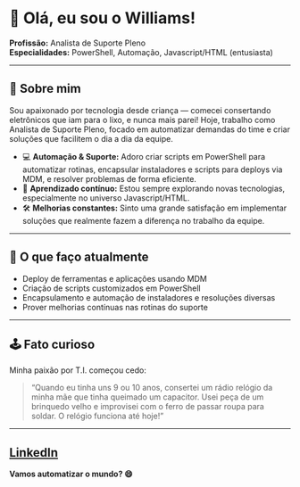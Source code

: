 # 👋 Olá, eu sou o Williams!

**Profissão:** Analista de Suporte Pleno  
**Especialidades:** PowerShell, Automação, Javascript/HTML (entusiasta)  

---

## 🚀 Sobre mim

Sou apaixonado por tecnologia desde criança — comecei consertando eletrônicos que iam para o lixo, e nunca mais parei! Hoje, trabalho como Analista de Suporte Pleno, focado em automatizar demandas do time e criar soluções que facilitem o dia a dia da equipe.

- 💻 **Automação & Suporte:** Adoro criar scripts em PowerShell para automatizar rotinas, encapsular instaladores e scripts para deploys via MDM, e resolver problemas de forma eficiente.
- 🌱 **Aprendizado contínuo:** Estou sempre explorando novas tecnologias, especialmente no universo Javascript/HTML.
- 🛠️ **Melhorias constantes:** Sinto uma grande satisfação em implementar soluções que realmente fazem a diferença no trabalho da equipe.

---

## 🎯 O que faço atualmente

- Deploy de ferramentas e aplicações usando MDM
- Criação de scripts customizados em PowerShell
- Encapsulamento e automação de instaladores e resoluções diversas
- Prover melhorias contínuas nas rotinas do suporte

---

## 🕹️ Fato curioso

Minha paixão por T.I. começou cedo:  
> “Quando eu tinha uns 9 ou 10 anos, consertei um rádio relógio da minha mãe que tinha queimado um capacitor. Usei peça de um brinquedo velho e improvisei com o ferro de passar roupa para soldar. O relógio funciona até hoje!”

---

[LinkedIn](https://www.linkedin.com/in/williamsantoscruz/)
---

**Vamos automatizar o mundo? 😄**
